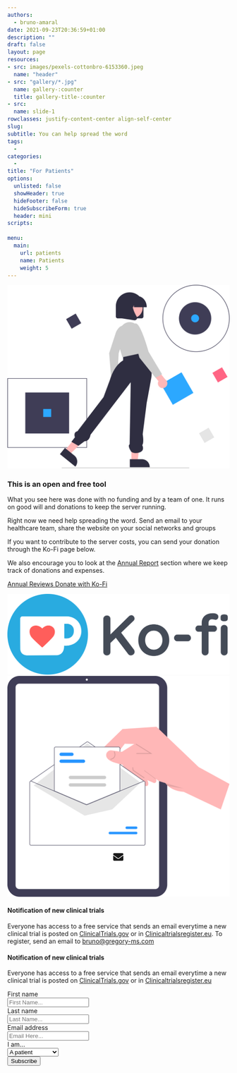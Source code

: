 ```yaml
---
authors:
  - bruno-amaral
date: 2021-09-23T20:36:59+01:00
description: ""
draft: false
layout: page
resources: 
- src: images/pexels-cottonbro-6153360.jpeg
  name: "header"
- src: "gallery/*.jpg"
  name: gallery-:counter
  title: gallery-title-:counter
- src:
  name: slide-1
rowclasses: justify-content-center align-self-center
slug:
subtitle: You can help spread the word
tags: 
  - 
categories: 
  - 
title: "For Patients"
options:
  unlisted: false
  showHeader: true
  hideFooter: false
  hideSubscribeForm: true
  header: mini
scripts:

menu:
  main:
    url: patients
    name: Patients
    weight: 5
---
```


<div class="col-md-5 col-12 justify-content-center align-self-center align-right ">
  <img src="images/undraw_Logic_re_nyb4.svg" class="float-right w-50 align-middle d-none d-md-block" alt="medical doctors" loading="lazy" />
</div>
<div class="col-md-5 col-12 justify-content-center align-self-center">
  <h3 class="title">This is an open and free tool</h3>
  <p class="lead font-weight-biold">What you see here was done with no funding and by a team of one. It runs on good will and donations to keep the server running.</p>
  <p>Right now we need help spreading the word. Send an email to your healthcare team, share the website on your social networks and groups</p>

  <div class="button-container">
  <a href="https://twitter.com/intent/tweet/?text=This is a free tool to help research on %23MultipleSclerosis. Help spread the word to doctors and researchers. %23health %23MS %23Neurology %23Neurotwitter https://gregory-ms.com" class="btn btn-icon btn-lg btn-twitter btn-round umami--click--patients-page-share-twitter">
  <i class="fab fa-twitter-square"></i>
  </a>
  <a href="https://facebook.com/sharer/sharer.php?u=http%3a%2f%2fgregory-ms.com%2f" class="btn btn-icon btn-lg btn-facebook btn-round umami--click--patients-page-share-facebook">
  <i class="fab fa-facebook-square"></i>
  </a>
  <a href="https://www.linkedin.com/shareArticle?mini=true&amp;url=http%3a%2f%2fgregory-ms.com%2f&amp;title=Gregory MS&amp;summary=A%20tool%20to%20help%20research%20on%20multiple%20sclerosis&amp;source=http%3a%2f%2fgregory-ms.com%2f" class="btn btn-lg btn-icon btn-linkedin btn-round umami--click--patients-page-share-linkedin">
  <i class="fab fa-linkedin"></i>
  </a>
  <a href="mailto:?subject=For%20Patients&amp;body=http%3a%2f%2fgregory-ms.com%2f" class="btn btn-icon btn-lg btn-email btn-round umami--click--patients-page-share-email">
  <svg style="width: 23px; position: absolute; top: 50%; left: 50%; transform: translate(-12px, -12px); line-height: 1.5626rem;" aria-hidden="true" focusable="false" data-prefix="fas" data-icon="envelope" class="svg-inline--fa fa-envelope fa-w-16" role="img" xmlns="http://www.w3.org/2000/svg" viewBox="0 0 512 512"><path fill="currentColor" d="M502.3 190.8c3.9-3.1 9.7-.2 9.7 4.7V400c0 26.5-21.5 48-48 48H48c-26.5 0-48-21.5-48-48V195.6c0-5 5.7-7.8 9.7-4.7 22.4 17.4 52.1 39.5 154.1 113.6 21.1 15.4 56.7 47.8 92.2 47.6 35.7.3 72-32.8 92.3-47.6 102-74.1 131.6-96.3 154-113.7zM256 320c23.2.4 56.6-29.2 73.4-41.4 132.7-96.3 142.8-104.7 173.4-128.7 5.8-4.5 9.2-11.5 9.2-18.9v-19c0-26.5-21.5-48-48-48H48C21.5 64 0 85.5 0 112v19c0 7.4 3.4 14.3 9.2 18.9 30.6 23.9 40.7 32.4 173.4 128.7 16.8 12.2 50.2 41.8 73.4 41.4z"></path></svg>
  </a>

  <a href="whatsapp://send?text=For%20Patients%20http%3a%2f%2fgregory-ms.com%2f" class="btn btn-lg btn-icon btn-whatsapp btn-round umami--click--patients-page-share-twitter">
  <i class="fab fa-whatsapp"></i>
  </a>
  <a href="https://telegram.me/share/url?text=For%20Patients&amp;url=http%3a%2f%2fgregory-ms.com%2f" class="btn btn-lg btn-icon btn-telegram btn-round umami--click--patients-page-share-telegram">
  <i class="fab fa-telegram"></i>
  </a>
  </div>
</div>
<div class="w-100 mt-5 mb-5"></div>


<div class="col-md-5 offset-2 col-12 justify-content-center align-self-center align-right">
<p>If you want to contribute to the server costs, you can send your donation through the Ko-Fi page below.</p>

<p>We also encourage you to look at the <a href="/annual-review/">Annual Report</a> section where we keep track of donations and expenses.</p>
<p>
<a href="/annual-review/" class="btn btn-success btn-round btn-lg font-weight-bold umami--click--patients-page-annual-reviews">Annual Reviews <i class="fas fa-arrow-circle-right"></i></a>
<a href="https://ko-fi.com/gregoryms" class="btn btn-info btn-round btn-lg font-weight-bold umami--click--patients-page-donate-text-link">Donate with Ko-Fi <i class="fas fa-mug-hot ko-fi"></i></a>
</p>
</div>

<div class="col-md-5 col-12 justify-content-center align-self-center mt-5 ">
  <a href="https://ko-fi.com/gregoryms"><img src="images/Ko-fi_Logo_RGB.svg" class="col-md-7 umami--click--patients-page-donate-logo-link"/></a>
</div>
<div class="w-100 mt-5 mb-5"></div>

<div class="col-md-5 col-12 justify-content-center align-self-center align-right ">
<img src="images/undraw_mail_re_duel.svg" class="w-50 float-right">
</div>
<div class="col-md-5 col-12 justify-content-center align-self-center ">
<a id="success"></a>
<div class="col-md-12 ml-auto mr-auto">
              <div class="card card-contact card-raised">
                                <div class="card-header text-center">
                    <h4 class="card-title font-weight-bold">Notification of new clinical trials</h4>
                    <p class="p-3">Everyone has access to a free service that sends an email everytime a new clinical trial is posted on <a href="https://clinicaltrials.gov/ct2/results/rss.xml?rcv_d=14&lup_d=&sel_rss=new14&cond=Multiple+Sclerosis&count=10000">ClinicalTrials.gov</a> or in <a href="https://www.clinicaltrialsregister.eu/ctr-search/rest/feed/bydates?query=multiple+AND+sclerosis">Clinicaltrialsregister.eu</a>. To register, send an email to <a href="bruno@gregory-ms.com">bruno@gregory-ms.com</a></p>
                  </div>
                <form role="form" id="contact-form1" method="post" action="https://api.gregory-ms.com/subscriptions/new/">
                  <div class="card-header text-center">
                    <h4 class="card-title font-weight-bold">Notification of new clinical trials</h4>
                    <p class="p-3">Everyone has access to a free service that sends an email everytime a new clinical trial is posted on <a href="https://clinicaltrials.gov/ct2/results/rss.xml?rcv_d=14&lup_d=&sel_rss=new14&cond=Multiple+Sclerosis&count=10000">ClinicalTrials.gov</a> or in <a href="https://www.clinicaltrialsregister.eu/ctr-search/rest/feed/bydates?query=multiple+AND+sclerosis">Clinicaltrialsregister.eu</a></p>
                  </div>
                  <div class="card-body">
                    <div class="row">
                      <div class="col-md-6 pr-2">
                        <label>First name</label>
                        <div class="input-group">
                          <div class="input-group-prepend">
                            <span class="input-group-text pr-2"><i class="now-ui-icons users_circle-08"></i></span>
                          </div>
                          <input type="text" name="first_name" class="form-control" placeholder="First Name..." aria-label="First Name..." autocomplete="given-name">
                        </div>
                      </div>
                      <div class="col-md-6 pl-2">
                        <div class="form-group">
                          <label>Last name</label>
                          <div class="input-group">
                            <div class="input-group-prepend">
                              <span class="input-group-text pr-2"><i class="now-ui-icons text_caps-small"></i></span>
                            </div>
                            <input type="text" name="last_name" class="form-control" placeholder="Last Name..." aria-label="Last Name..." autocomplete="family-name">
                          </div>
                        </div>
                      </div>
                    </div>
                    <div class="form-group">
                      <label>Email address</label>
                      <div class="input-group">
                        <div class="input-group-prepend">
                          <span class="input-group-text pr-2"><i class="now-ui-icons ui-1_email-85"></i></span>
                        </div>
                        <input type="email" name="email" id="email" class="form-control" placeholder="Email Here..." autocomplete="email">
                      </div>
                    </div>
                    <div class="form-group">
                      <label>I am...</label>
                      <div class="input-group">
                        <select id="profile" name="profile" class="form-control">
                          <option value="patient">A patient</option>
                          <option value="doctor">A doctor</option>
                          <option value="clinical centre">A clinical centre</option>
                        </select>
                      </div>
                    </div>
                    <div class="row">
                      <div class="col-md-12 ml-auto mr-auto text-center">
                        <input value="1" name="list" id="list" type="hidden">
                        <button type="submit" class="btn btn-primary btn-round mr-auto ml-auto">Subscribe</button>
                      </div>
                    </div>
                  </div>
                </form>
              </div>
            </div>
</div>
</div>